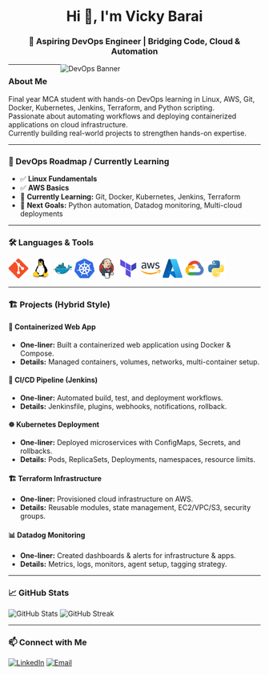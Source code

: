 <h1 align="center">Hi 👋, I'm Vicky Barai</h1>
<h3 align="center">🚀 Aspiring DevOps Engineer | Bridging Code, Cloud & Automation</h3>

<img align="right" alt="DevOps Banner" width="400" src="https://images.unsplash.com/photo-1612831455543-ec00c0b2f2f8?crop=entropy&cs=tinysrgb&fit=max&fm=jpg&ixid=MnwxfDB8MXxyYW5kb218MHx8ZGV2b3BzfHx8fHx8MTY5NTE3MjU1OA&ixlib=rb-4.0.3&q=80&w=400">

---

### About Me
Final year MCA student with hands-on DevOps learning in Linux, AWS, Git, Docker, Kubernetes, Jenkins, Terraform, and Python scripting.  
Passionate about automating workflows and deploying containerized applications on cloud infrastructure.  
Currently building real-world projects to strengthen hands-on expertise.

---

### 🌱 DevOps Roadmap / Currently Learning
- ✅ **Linux Fundamentals**  
- ✅ **AWS Basics**  
- 🔄 **Currently Learning:** Git, Docker, Kubernetes, Jenkins, Terraform  
- 🎯 **Next Goals:** Python automation, Datadog monitoring, Multi-cloud deployments  

---

### 🛠️ Languages & Tools
<p align="left">
  <a href="https://git-scm.com/" target="_blank"><img src="https://raw.githubusercontent.com/devicons/devicon/master/icons/git/git-original.svg" alt="Git" width="40" height="40"/></a>
  <a href="https://www.linux.org/" target="_blank"><img src="https://raw.githubusercontent.com/devicons/devicon/master/icons/linux/linux-original.svg" alt="Linux" width="40" height="40"/></a>
  <a href="https://www.docker.com/" target="_blank"><img src="https://raw.githubusercontent.com/devicons/devicon/master/icons/docker/docker-original.svg" alt="Docker" width="40" height="40"/></a>
  <a href="https://kubernetes.io/" target="_blank"><img src="https://raw.githubusercontent.com/devicons/devicon/master/icons/kubernetes/kubernetes-plain.svg" alt="Kubernetes" width="40" height="40"/></a>
  <a href="https://www.jenkins.io/" target="_blank"><img src="https://raw.githubusercontent.com/devicons/devicon/master/icons/jenkins/jenkins-original.svg" alt="Jenkins" width="40" height="40"/></a>
  <a href="https://www.terraform.io/" target="_blank"><img src="https://raw.githubusercontent.com/devicons/devicon/master/icons/terraform/terraform-original.svg" alt="Terraform" width="40" height="40"/></a>
  <a href="https://aws.amazon.com/" target="_blank"><img src="https://raw.githubusercontent.com/devicons/devicon/master/icons/amazonwebservices/amazonwebservices-original.svg" alt="AWS" width="40" height="40"/></a>
  <a href="https://azure.microsoft.com/" target="_blank"><img src="https://raw.githubusercontent.com/devicons/devicon/master/icons/azure/azure-original.svg" alt="Azure" width="40" height="40"/></a>
  <a href="https://cloud.google.com/" target="_blank"><img src="https://raw.githubusercontent.com/devicons/devicon/master/icons/googlecloud/googlecloud-original.svg" alt="GCP" width="40" height="40"/></a>
  <a href="https://www.python.org/" target="_blank"><img src="https://raw.githubusercontent.com/devicons/devicon/master/icons/python/python-original.svg" alt="Python" width="40" height="40"/></a>
</p>

---

### 🏗️ Projects (Hybrid Style)

#### 🐳 Containerized Web App
- **One-liner:** Built a containerized web application using Docker & Compose.  
- **Details:** Managed containers, volumes, networks, multi-container setup.

#### 🔄 CI/CD Pipeline (Jenkins)
- **One-liner:** Automated build, test, and deployment workflows.  
- **Details:** Jenkinsfile, plugins, webhooks, notifications, rollback.

#### ☸️ Kubernetes Deployment
- **One-liner:** Deployed microservices with ConfigMaps, Secrets, and rollbacks.  
- **Details:** Pods, ReplicaSets, Deployments, namespaces, resource limits.

#### 🏗️ Terraform Infrastructure
- **One-liner:** Provisioned cloud infrastructure on AWS.  
- **Details:** Reusable modules, state management, EC2/VPC/S3, security groups.

#### 📊 Datadog Monitoring
- **One-liner:** Created dashboards & alerts for infrastructure & apps.  
- **Details:** Metrics, logs, monitors, agent setup, tagging strategy.

---

### 📈 GitHub Stats
<p align="left">
  <img src="https://github-readme-stats.vercel.app/api?username=yourusername&show_icons=true&theme=radical" alt="GitHub Stats" />
  <img src="https://github-readme-streak-stats.herokuapp.com/?user=yourusername&theme=radical" alt="GitHub Streak" />
</p>

---

### 📫 Connect with Me
<p align="left">
  <a href="https://www.linkedin.com/in/vicky-barai-b06a521b7/" target="_blank"><img src="https://img.shields.io/badge/LinkedIn-0077B5?style=for-the-badge&logo=linkedin&logoColor=white" alt="LinkedIn"/></a>
  <a href="mailto:baraivicky15@gmail.com" target="_blank"><img src="https://img.shields.io/badge/Email-D14836?style=for-the-badge&logo=gmail&logoColor=white" alt="Email"/></a>
</p>
